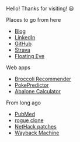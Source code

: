 Hello! Thanks for visiting! 😃  

Places to go from here

* [Blog](https://mlehotay.github.io/blog/)
* [LinkedIn](https://www.linkedin.com/in/mlehotay/)
* [GitHub](https://github.com/mlehotay)
* [Strava](https://www.strava.com/athletes/mlehotay)
* [Floating Eye](http://www.floatingeye.net/)



Web apps

- [Broccoli Recommender](http://broccoli.floatingeye.net/)
- [PokePredictor](http://pokepredictor.floatingeye.net/)
- [Abalone Calculator](http://abalone.floatingeye.net/)



From long ago

* [PubMed](http://www.ncbi.nlm.nih.gov/entrez/query.fcgi?cmd=Retrieve&db=PubMed&list_uids=15993867,15499384,12758148,11825885,11308020&dopt=DocSum)
* [rogue clone](http://rogueclone.sourceforge.net/)
* [NetHack patches](https://bilious.alt.org/?search&searchbar=lehotay)
* [Wayback Machine](https://web.archive.org/web/20050419172530/http://michael.lehotay.com/)

